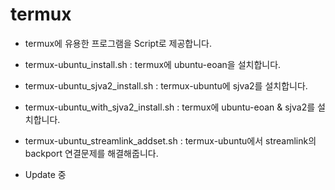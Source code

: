# termux

- termux에 유용한 프로그램을 Script로 제공합니다.

- termux-ubuntu_install.sh : termux에 ubuntu-eoan을 설치합니다.
- termux-ubuntu_sjva2_install.sh : termux-ubuntu에 sjva2를 설치합니다.
- termux-ubuntu_with_sjva2_install.sh : termux에 ubuntu-eoan & sjva2를 설치합니다.
- termux-ubuntu_streamlink_addset.sh : termux-ubuntu에서 streamlink의 backport 연결문제를 해결해줍니다.

- Update 중
